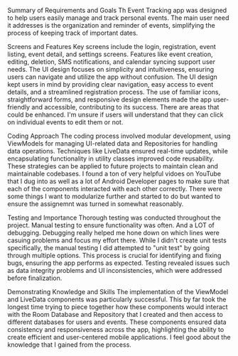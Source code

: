 Summary of Requirements and Goals
Th Event Tracking app was designed to help users easily manage and track personal events. The main user need it addresses is the organization and reminder of events, simplifying the process of keeping track of important dates.

Screens and Features
Key screens include the login, registration, event listing, event detail, and settings screens. Features like event creation, editing, deletion, SMS notifications, and calendar syncing support user needs. The UI design focuses on simplicity and intuitiveness, ensuring users can navigate and utilize the app without confusion. The UI design kept users in mind by providing clear navigation, easy access to event details, and a streamlined registration process. The use of familiar icons, straightforward forms, and responsive design elements made the app user-friendly and accessible, contributing to its success. There are areas that could be enhanced. I'm unsure if users will understand that they can click on individual events to edit them or not. 

Coding Approach
The coding process involved modular development, using ViewModels for managing UI-related data and Repositories for handling data operations. Techniques like LiveData ensured real-time updates, while encapsulating functionality in utility classes improved code reusability. These strategies can be applied to future projects to maintain clean and maintainable codebases. I found a ton of very helpful vidoes on YouTube that I dug into as well as a lot of Android Developer pages to make sure that each of the components interacted with each other correctly. There were some things I want to modularize further and started to do but wanted to ensure the assignemnt was turned in somewhat reasonably.

Testing and Importance
Thorough testing was conducted throughout the project. Manual testing to ensure functionality was often. And a LOT of debugging. Debugging really helped me hone down on which lines were casuing problems and focus my effort there. While I didn't create unit tests specifically, the manual testing I did attempted to "unit test" by going through multiple options. This process is crucial for identifying and fixing bugs, ensuring the app performs as expected. Testing revealed issues such as data integrity problems and UI inconsistencies, which were addressed before finalization.

Demonstrating Knowledge and Skills
The implementation of the ViewModel and LiveData components was particularly successful. This by far took the longest time trying to piece together how these components would interact with the Room Database and Repository that I created and then access to different databases for users and events. These components ensured data consistency and responsiveness across the app, highlighting the ability to create efficient and user-centered mobile applications. I feel good about the knowledge that I gained from the process.
